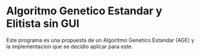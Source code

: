 # Algoritmo Genetico Estandar y Elitista sin GUI

Este programa es una propuesta de un Algoritmo Genetico Estandar (AGE) y la implementacion que se decidio aplicar para este.
